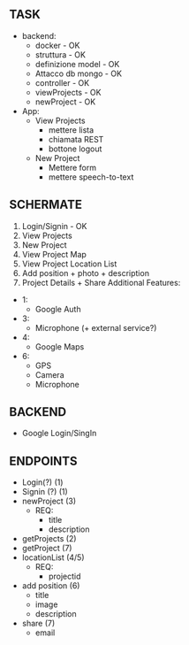 ## TASK
- backend:
  - docker - OK
  - struttura - OK
  - definizione model - OK
  - Attacco db mongo - OK
  - controller - OK
  - viewProjects - OK
  - newProject - OK
- App:
  - View Projects
    - mettere lista
    - chiamata REST
    - bottone logout
  - New Project
    - Mettere form
    - mettere speech-to-text

## SCHERMATE
1) Login/Signin - OK
2) View Projects
3) New Project
4) View Project Map
5) View Project Location List
6) Add position + photo + description
7) Project Details + Share
Additional Features:
- 1:
  - Google Auth
- 3:
  - Microphone (+ external service?)
- 4: 
  - Google Maps
- 6:
  - GPS
  - Camera
  - Microphone

## BACKEND
- Google Login/SingIn


## ENDPOINTS
- Login(?) (1)
- Signin (?) (1)
- newProject (3)
  - REQ:
    - title
    - description
- getProjects (2)
- getProject (7)
- locationList (4/5)
  - REQ:
    - projectid
- add position (6)
  - title
  - image
  - description
- share (7)
  - email